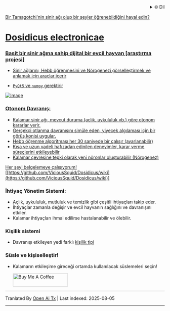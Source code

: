 
<div align="right">
  <details>
    <summary >🌐 Dil</summary>
    <div>
      <div align="center">
        <a href="https://openaitx.github.io/view.html?user=ViciousSquid&project=Dosidicus&lang=en">English</a>
        | <a href="https://openaitx.github.io/view.html?user=ViciousSquid&project=Dosidicus&lang=zh-CN">简体中文</a>
        | <a href="https://openaitx.github.io/view.html?user=ViciousSquid&project=Dosidicus&lang=zh-TW">繁體中文</a>
        | <a href="https://openaitx.github.io/view.html?user=ViciousSquid&project=Dosidicus&lang=ja">日本語</a>
        | <a href="https://openaitx.github.io/view.html?user=ViciousSquid&project=Dosidicus&lang=ko">한국어</a>
        | <a href="https://openaitx.github.io/view.html?user=ViciousSquid&project=Dosidicus&lang=hi">हिन्दी</a>
        | <a href="https://openaitx.github.io/view.html?user=ViciousSquid&project=Dosidicus&lang=th">ไทย</a>
        | <a href="https://openaitx.github.io/view.html?user=ViciousSquid&project=Dosidicus&lang=fr">Français</a>
        | <a href="https://openaitx.github.io/view.html?user=ViciousSquid&project=Dosidicus&lang=de">Deutsch</a>
        | <a href="https://openaitx.github.io/view.html?user=ViciousSquid&project=Dosidicus&lang=es">Español</a>
        | <a href="https://openaitx.github.io/view.html?user=ViciousSquid&project=Dosidicus&lang=it">Italiano</a>
        | <a href="https://openaitx.github.io/view.html?user=ViciousSquid&project=Dosidicus&lang=ru">Русский</a>
        | <a href="https://openaitx.github.io/view.html?user=ViciousSquid&project=Dosidicus&lang=pt">Português</a>
        | <a href="https://openaitx.github.io/view.html?user=ViciousSquid&project=Dosidicus&lang=nl">Nederlands</a>
        | <a href="https://openaitx.github.io/view.html?user=ViciousSquid&project=Dosidicus&lang=pl">Polski</a>
        | <a href="https://openaitx.github.io/view.html?user=ViciousSquid&project=Dosidicus&lang=ar">العربية</a>
        | <a href="https://openaitx.github.io/view.html?user=ViciousSquid&project=Dosidicus&lang=fa">فارسی</a>
        | <a href="https://openaitx.github.io/view.html?user=ViciousSquid&project=Dosidicus&lang=tr">Türkçe</a>
        | <a href="https://openaitx.github.io/view.html?user=ViciousSquid&project=Dosidicus&lang=vi">Tiếng Việt</a>
        | <a href="https://openaitx.github.io/view.html?user=ViciousSquid&project=Dosidicus&lang=id">Bahasa Indonesia</a>
        | <a href="https://openaitx.github.io/view.html?user=ViciousSquid&project=Dosidicus&lang=as">অসমীয়া</
      </div>
    </div>
  </details>
</div>

Bir Tamagotchi'nin sinir ağı olup bir şeyler öğrenebildiğini hayal edin?
# Dosidicus electronicae
### Basit bir sinir ağına sahip dijital bir evcil hayvan [araştırma projesi]
* Sinir ağlarını, Hebb öğrenmesini ve Nörogenezi görselleştirmek ve anlamak için araçlar içerir

* `PyQt5` ve `numpy` gerektirir



![image](https://github.com/user-attachments/assets/5a6449c8-e138-42aa-9acf-d9bd9b46d6e4)



### Otonom Davranış:

* Kalamar sinir ağı, mevcut duruma (açlık, uykululuk vb.) göre otonom kararlar verir.
* Gerçekçi otlanma davranışını simüle eden, yiyecek algılaması için bir görüş konisi uygular.
* Hebb öğrenme algoritması her 30 saniyede bir çalışır (ayarlanabilir)
* Kısa ve uzun vadeli hafızadan edinilen deneyimler, karar verme süreçlerini etkileyebilir
* Kalamar çevresine tepki olarak yeni nöronlar oluşturabilir (Nörogenez)

Her şeyi belgelemeye çalışıyorum!
[[https://github.com/ViciousSquid/Dosidicus/wiki](https://github.com/ViciousSquid/Dosidicus/wiki)]

### İhtiyaç Yönetim Sistemi:

* Açlık, uykululuk, mutluluk ve temizlik gibi çeşitli ihtiyaçları takip eder.
* İhtiyaçlar zamanla değişir ve evcil hayvanın sağlığını ve davranışını etkiler.
* Kalamar ihtiyaçları ihmal edilirse hastalanabilir ve ölebilir.

### Kişilik sistemi

* Davranışı etkileyen yedi farklı [kişilik tipi](https://github.com/ViciousSquid/Dosidicus/blob/main/Docs/Personalities.md)

### Süsle ve kişiselleştir!

* Kalamarın etkileşime gireceği ortamda kullanılacak süslemeleri seçin!


  <a href="https://www.buymeacoffee.com/vicioussquid" target="_blank"><img src="https://cdn.buymeacoffee.com/buttons/default-orange.png" alt="Buy Me A Coffee" height="41" width="174"></a>


---

Tranlated By [Open Ai Tx](https://github.com/OpenAiTx/OpenAiTx) | Last indexed: 2025-08-05

---